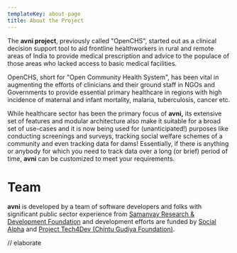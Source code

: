 ```yaml
---
templateKey: about-page
title: About the Project
---
```

The **avni project**, previously called "OpenCHS", started out as a clinical decision support tool to aid frontline healthworkers in rural and remote areas of India to provide medical prescription and advice to the populace of those areas who lacked access to basic medical facilities.

OpenCHS, short for "Open Community Health System", has been vital in augmenting the efforts of clinicians and their ground staff in NGOs and Governments to provide essential primary healthcare in regions with high incidence of maternal and infant mortality, malaria, tuberculosis, cancer etc.

While healthcare sector has been the primary focus of **avni,** its extensive set of features and modular architecture also make it suitable for a broad set of use-cases and it is now being used for (unanticipated!) purposes like conducting screenings and surveys, tracking social welfare schemes of a community and even tracking data for dams! Essentially, if there is anything or anybody for which you need to track data over a long (or brief) period of time, **avni** can be customized to meet your requirements.

# Team

**avni** is developed by a team of software developers and folks with significant public sector experience from [Samanvay Research & Development Foundation](www.samanvayfoundation.org) and development efforts are funded by [Social Alpha](https://www.socialalpha.org/) and [Project Tech4Dev (Chintu Gudiya Foundation)](https://chintugudiya.org/tech4dev/).

// elaborate
